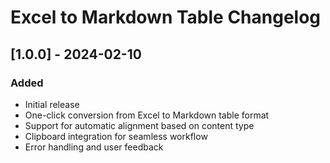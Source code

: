 # Excel to Markdown Table Changelog

## [1.0.0] - 2024-02-10

### Added
- Initial release
- One-click conversion from Excel to Markdown table format
- Support for automatic alignment based on content type
- Clipboard integration for seamless workflow
- Error handling and user feedback
